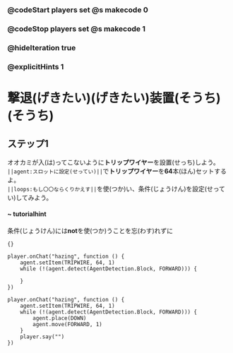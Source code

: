 ### @codeStart players set @s makecode 0
### @codeStop players set @s makecode 1

### @hideIteration true 
### @explicitHints 1


# 撃退(げきたい)(げきたい)装置(そうち) (そうち)

## ステップ1
オオカミが入(は)ってこないように**トリップワイヤー**を設置(せっち)しよう。</br>
``||agent:スロットに設定(せってい)||``で**トリップワイヤー**を**64**本(ほん)セットするよ。</br>
``||loops:もし〇〇ならくりかえす||``を使(つか)い、条件(じょうけん)を設定(せってい)してみよう。</br>

#### ~ tutorialhint
条件(じょうけん)には**not**を使(つか)うことを忘(わす)れずに


```template
{}
```

```blocks
player.onChat("hazing", function () {
    agent.setItem(TRIPWIRE, 64, 1)
    while (!(agent.detect(AgentDetection.Block, FORWARD))) {
    	
    }
})

``` 
```ghost
player.onChat("hazing", function () {
    agent.setItem(TRIPWIRE, 64, 1)
    while (!(agent.detect(AgentDetection.Block, FORWARD))) {
        agent.place(DOWN)
        agent.move(FORWARD, 1)
    }
    player.say("")
})
```

